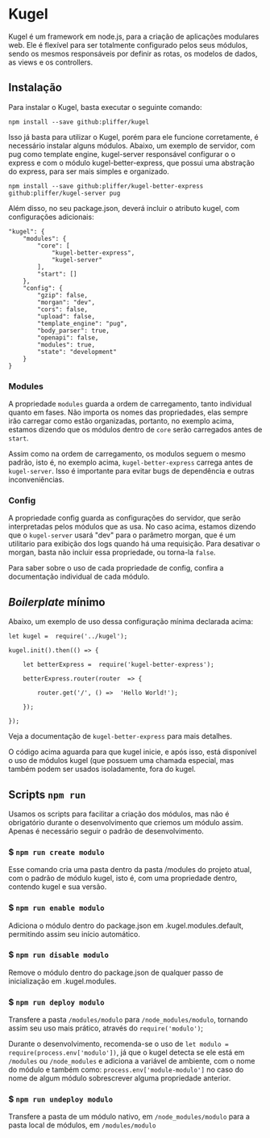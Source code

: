 # Kugel

Kugel é um framework em node.js, para a criação de aplicações modulares web. Ele é flexível para ser totalmente configurado pelos seus módulos, sendo os mesmos responsáveis por definir as rotas, os modelos de dados, as views e os controllers.

## Instalação

Para instalar o Kugel, basta executar o seguinte comando:
```
npm install --save github:pliffer/kugel
```

Isso já basta para utilizar o Kugel, porém  para  ele funcione corretamente, é necessário instalar alguns módulos. Abaixo, um exemplo de servidor, com pug como template engine, kugel-server responsável configurar o o express e com o módulo kugel-better-express, que possui uma abstração do express, para ser mais simples e organizado.
```
npm install --save github:pliffer/kugel-better-express github:pliffer/kugel-server pug
```
Além disso, no seu package.json, deverá incluir o atributo kugel, com configurações adicionais:

```
"kugel": {
	"modules": {
		"core": [
			"kugel-better-express",
			"kugel-server"
		],
		"start": []
	},
	"config": {
		"gzip": false,
		"morgan": "dev",
		"cors": false,
		"upload": false,
		"template_engine": "pug",
		"body_parser": true,
		"openapi": false,
		"modules": true,
		"state": "development"
	}
}
```

### Modules

A propriedade `modules` guarda a ordem de carregamento, tanto individual quanto em fases. Não importa os nomes das propriedades, elas sempre irão carregar como estão organizadas, portanto, no exemplo acima, estamos dizendo que os módulos dentro de `core` serão carregados antes de `start`.

Assim como na ordem de carregamento, os modulos seguem o mesmo padrão, isto é, no exemplo acima, `kugel-better-express` carrega antes de `kugel-server`. Isso é importante para evitar bugs de dependência e outras inconveniências.

### Config
A propriedade config guarda as configurações do servidor, que serão interpretadas pelos módulos que as usa. No caso acima, estamos dizendo que o `kugel-server` usará "dev" para o parâmetro morgan, que é um utilitario para exibição dos logs quando há uma requisição.  Para desativar o morgan, basta não incluir essa propriedade, ou torna-la `false`.

Para saber sobre o uso de cada propriedade de config, confira a documentação individual de cada módulo.

## *Boilerplate* mínimo
Abaixo, um exemplo de uso dessa configuração mínima declarada acima:

```
let kugel =  require('../kugel');

kugel.init().then(() => {

	let betterExpress =  require('kugel-better-express');

	betterExpress.router(router  => {

		router.get('/', () =>  'Hello World!');

	});

});
```

Veja a documentação de `kugel-better-express` para mais detalhes.

O código acima aguarda para que kugel inicie, e após isso, está disponível o uso de módulos kugel (que possuem uma chamada especial, mas também podem ser usados isoladamente, fora do kugel.

## Scripts `npm run`

Usamos os scripts para facilitar a criação dos módulos, mas não é obrigatório durante o desenvolvimento que criemos um módulo assim. Apenas é necessário seguir o padrão de desenvolvimento.
### $ `npm run create modulo`

Esse comando cria uma pasta dentro da pasta /modules do projeto atual, com o padrão de módulo kugel, isto é, com uma propriedade dentro, contendo kugel e sua versão.

### $ `npm run enable modulo`

Adiciona o módulo dentro do package.json em .kugel.modules.default, permitindo assim seu início automático.

### $ `npm run disable modulo`

Remove  o módulo dentro do package.json de qualquer passo de inicialização em .kugel.modules.

### $ `npm run deploy modulo`

Transfere a pasta `/modules/modulo` para `/node_modules/modulo`, tornando assim seu uso mais prático, através do `require('modulo')`;

Durante o desenvolvimento, recomenda-se o uso de `let modulo = require(process.env['modulo'])`, já que o kugel detecta se ele está em `/modules` ou `/node_modules` e adiciona a variável de ambiente, com o nome do módulo e também como: `process.env['module-modulo']` no caso do nome de algum módulo sobrescrever alguma propriedade anterior.

### $ `npm run undeploy modulo`

Transfere a pasta de um módulo nativo, em `/node_modules/modulo` para a pasta local de módulos, em `/modules/modulo`
